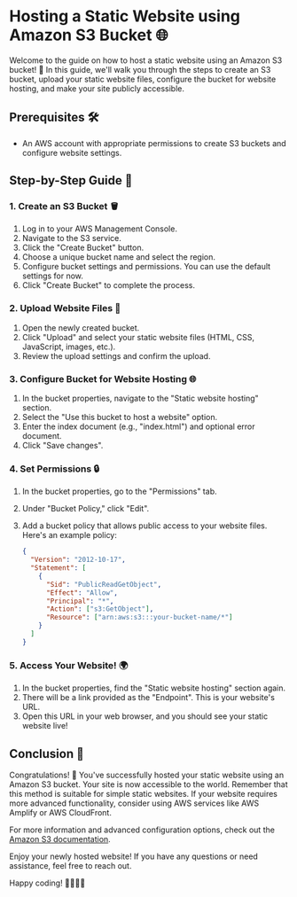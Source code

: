 # Hosting a Static Website using Amazon S3 Bucket 🌐

Welcome to the guide on how to host a static website using an Amazon S3 bucket! 🚀 In this guide, we'll walk you through the steps to create an S3 bucket, upload your static website files, configure the bucket for website hosting, and make your site publicly accessible.

## Prerequisites 🛠️

- An AWS account with appropriate permissions to create S3 buckets and configure website settings.

## Step-by-Step Guide 📝

### 1. Create an S3 Bucket 🪣

1. Log in to your AWS Management Console.
2. Navigate to the S3 service.
3. Click the "Create Bucket" button.
4. Choose a unique bucket name and select the region.
5. Configure bucket settings and permissions. You can use the default settings for now.
6. Click "Create Bucket" to complete the process.

### 2. Upload Website Files 📂

1. Open the newly created bucket.
2. Click "Upload" and select your static website files (HTML, CSS, JavaScript, images, etc.).
3. Review the upload settings and confirm the upload.

### 3. Configure Bucket for Website Hosting 🌐

1. In the bucket properties, navigate to the "Static website hosting" section.
2. Select the "Use this bucket to host a website" option.
3. Enter the index document (e.g., "index.html") and optional error document.
4. Click "Save changes".

### 4. Set Permissions 🔒

1. In the bucket properties, go to the "Permissions" tab.
2. Under "Bucket Policy," click "Edit".
3. Add a bucket policy that allows public access to your website files. Here's an example policy:

   ```json
   {
     "Version": "2012-10-17",
     "Statement": [
       {
         "Sid": "PublicReadGetObject",
         "Effect": "Allow",
         "Principal": "*",
         "Action": ["s3:GetObject"],
         "Resource": ["arn:aws:s3:::your-bucket-name/*"]
       }
     ]
   }

### 5. Access Your Website! 🌍

1. In the bucket properties, find the "Static website hosting" section again.
2. There will be a link provided as the "Endpoint". This is your website's URL.
3. Open this URL in your web browser, and you should see your static website live!

## Conclusion 🎉

Congratulations! 🥳 You've successfully hosted your static website using an Amazon S3 bucket. Your site is now accessible to the world. Remember that this method is suitable for simple static websites. If your website requires more advanced functionality, consider using AWS services like AWS Amplify or AWS CloudFront.

For more information and advanced configuration options, check out the [Amazon S3 documentation](https://docs.aws.amazon.com/s3/index.html).

Enjoy your newly hosted website! If you have any questions or need assistance, feel free to reach out.

Happy coding! 👩‍💻👨‍💻
